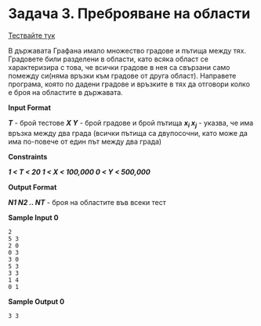 # Задача 3. Преброяване на области

[Тествайте тук](https://www.hackerrank.com/contests/sda-2019-2020-exam-2e3nr4rr/challenges/challenge-2351)

В държавата Графана имало множество градове и пътища между тях. Градовете били разделени в области, като всяка област се характеризира с това, че всички градове в нея са свързани само помежду си(няма връзки към градове от друга област). Направете програма, която по дадени градове и връзките в тях да отговори колко е броя на областите в държавата.

**Input Format**

***Т*** - брой тестове
***X Y*** - брой градове и брой пътища
***x<sub>i</sub> x<sub>j</sub>*** - указва, че има връзка между два града (всички пътища са двупосочни, като може да има по-повече от един път между два града)

**Constraints**

***1 < T < 20
1 < X < 100,000
0 < Y < 500,000***

**Output Format**

***N1 N2 .. NT*** - броя на областите във всеки тест

**Sample Input 0**
```
2
5 3
2 0
0 3
3 0
5 3
3 3
1 4
0 1
```

**Sample Output 0**
```
3 3
```
